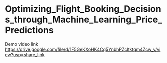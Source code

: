 # Optimizing_Flight_Booking_Decisions_through_Machine_Learning_Price_Predictions
Demo video link
https://drive.google.com/file/d/1F5GeKXoHK4Cq5YnbhPZcltktqm4Zcw_v/view?usp=share_link
